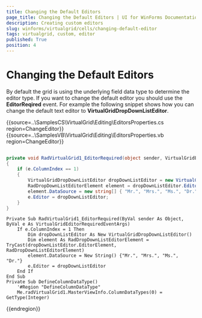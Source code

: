 ```yaml
---
title: Changing the Default Editors
page_title: Changing the Default Editors | UI for WinForms Documentation
description: Creating custom editors 
slug: winforms/virtualgrid/cells/changing-default-editor
tags: virtualgrid, custom, editor
published: True
position: 4
---
```


# Changing the Default Editors

By default the grid is using the underlying field data type to determine the editor type. If you want to change the default editor you should use the __EditorReqired__ event. For example the following snippet shows how you can change the default text editor to __VirtualGridDropDownListEditor__.

{{source=..\SamplesCS\VirtualGrid\Editing\EditorsProperties.cs region=ChangeEditor}} 
{{source=..\SamplesVB\VirtualGrid\Editing\EditorsProperties.vb region=ChangeEditor}}
````C#
        
private void RadVirtualGrid1_EditorRequired(object sender, VirtualGridEditorRequiredEventArgs e)
{
    if (e.ColumnIndex == 1)
    {
        VirtualGridDropDownListEditor dropDownListEditor = new VirtualGridDropDownListEditor();
        RadDropDownListEditorElement element = dropDownListEditor.EditorElement as RadDropDownListEditorElement;
        element.DataSource = new string[] { "Mr.", "Mrs.", "Ms.", "Dr." };
        e.Editor = dropDownListEditor;
    }
}

````
````VB.NET
Private Sub RadVirtualGrid1_EditorRequired(ByVal sender As Object, ByVal e As VirtualGridEditorRequiredEventArgs)
    If e.ColumnIndex = 1 Then
        Dim dropDownListEditor As New VirtualGridDropDownListEditor()
        Dim element As RadDropDownListEditorElement = TryCast(dropDownListEditor.EditorElement, RadDropDownListEditorElement)
        element.DataSource = New String() {"Mr.", "Mrs.", "Ms.", "Dr."}
        e.Editor = dropDownListEditor
    End If
End Sub
Private Sub DefineColumnDataType()
    '#Region "DefineColumnDataType"
    Me.radVirtualGrid1.MasterViewInfo.ColumnDataTypes(0) = GetType(Integer)

````

{{endregion}}


